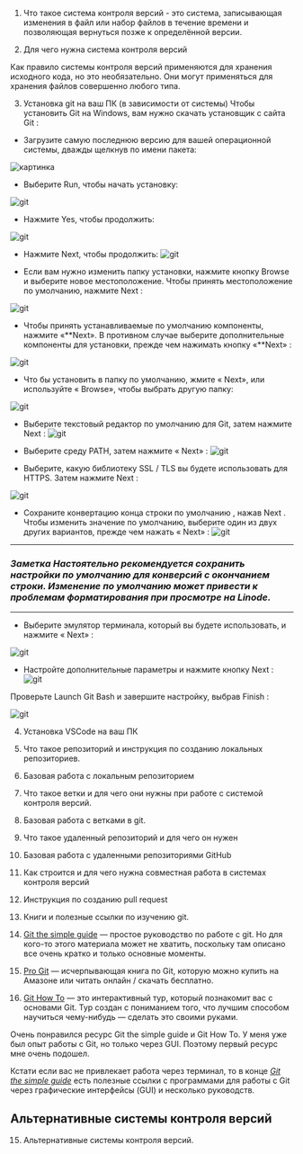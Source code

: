 1. Что такое система контроля версий - 
это система, записывающая изменения в файл или набор файлов в течение времени и позволяющая вернуться позже к определённой версии. 

2. Для чего нужна система контроля версий

 Как правило системы контроля версий применяются для хранения исходного кода, но это необязательно. Они могут применяться для хранения файлов совершенно любого типа.

3. Установка git на ваш ПК (в зависимости от системы)
Чтобы установить Git на Windows, вам нужно скачать установщик с сайта Git :

*    Загрузите самую последнюю версию для вашей операционной системы, дважды щелкнув по имени пакета:

![картинка][https://techblog.sdstudio.top/wp-content/uploads/2020/03/image_1915.png]

*   Выберите Run, чтобы начать установку:

![git][https://techblog.sdstudio.top/wp-content/uploads/2020/03/image_1918.png]

[https://techblog.sdstudio.top/wp-content/uploads/2020/03/image_1918.png]:https://techblog.sdstudio.top/wp-content/uploads/2020/03/image_1918.png



[https://techblog.sdstudio.top/wp-content/uploads/2020/03/image_1915.png]:https://techblog.sdstudio.top/wp-content/uploads/2020/03/image_1915.png


*   Нажмите Yes, чтобы продолжить:

![git][https://techblog.sdstudio.top/wp-content/uploads/2020/03/image_1923.png]

[https://techblog.sdstudio.top/wp-content/uploads/2020/03/image_1923.png]:https://techblog.sdstudio.top/wp-content/uploads/2020/03/image_1923.png

*   Нажмите Next, чтобы продолжить:
![git][https://techblog.sdstudio.top/wp-content/uploads/2020/03/image_1926.png]

[https://techblog.sdstudio.top/wp-content/uploads/2020/03/image_1926.png]:https://techblog.sdstudio.top/wp-content/uploads/2020/03/image_1926.png

* Если вам нужно изменить папку установки, нажмите кнопку Browse и выберите новое местоположение. Чтобы принять местоположение по умолчанию, нажмите Next :

![git][https://techblog.sdstudio.top/wp-content/uploads/2020/03/image_1927.png]

[https://techblog.sdstudio.top/wp-content/uploads/2020/03/image_1927.png]:https://techblog.sdstudio.top/wp-content/uploads/2020/03/image_1927.png

*  Чтобы принять устанавливаемые по умолчанию компоненты, нажмите «**Next». В противном случае выберите дополнительные компоненты для установки, прежде чем нажимать кнопку «**Next» :

![git][https://techblog.sdstudio.top/wp-content/uploads/2020/03/image_1928.png]

[https://techblog.sdstudio.top/wp-content/uploads/2020/03/image_1928.png]:https://techblog.sdstudio.top/wp-content/uploads/2020/03/image_1928.png

* Что бы установить в папку по умолчанию, жмите « Next», или используйте « Browse», чтобы выбрать другую папку:

![git][https://techblog.sdstudio.top/wp-content/uploads/2020/03/image_1930.png]

[https://techblog.sdstudio.top/wp-content/uploads/2020/03/image_1930.png]:https://techblog.sdstudio.top/wp-content/uploads/2020/03/image_1930.png

* Выберите текстовый редактор по умолчанию для Git, затем нажмите Next :
![git][https://techblog.sdstudio.top/wp-content/uploads/2020/03/image_1931.png]

[https://techblog.sdstudio.top/wp-content/uploads/2020/03/image_1931.png]:https://techblog.sdstudio.top/wp-content/uploads/2020/03/image_1931.png

* Выберите среду PATH, затем нажмите « Next» :
![git][https://techblog.sdstudio.top/wp-content/uploads/2020/03/image_1932.png]

[https://techblog.sdstudio.top/wp-content/uploads/2020/03/image_1932.png]:https://techblog.sdstudio.top/wp-content/uploads/2020/03/image_1932.png

* Выберите, какую библиотеку SSL / TLS вы будете использовать для HTTPS. Затем нажмите Next :

![git][https://techblog.sdstudio.top/wp-content/uploads/2020/03/image_1934.png]

[https://techblog.sdstudio.top/wp-content/uploads/2020/03/image_1934.png]:https://techblog.sdstudio.top/wp-content/uploads/2020/03/image_1934.

* Сохраните конвертацию конца строки по умолчанию , нажав Next . Чтобы изменить значение по умолчанию, выберите один из двух других вариантов, прежде чем нажать « Next» :
![git][https://techblog.sdstudio.top/wp-content/uploads/2020/03/image_1936.png]

[https://techblog.sdstudio.top/wp-content/uploads/2020/03/image_1936.png]:
https://techblog.sdstudio.top/wp-content/uploads/2020/03/image_1936.png

-----
### ***Заметка Настоятельно рекомендуется сохранить настройки по умолчанию для конверсий с окончанием строки. Изменение по умолчанию может привести к проблемам форматирования при просмотре на Linode.***

-------

* Выберите эмулятор терминала, который вы будете использовать, и нажмите « Next» :

![git][https://techblog.sdstudio.top/wp-content/uploads/2020/03/image_1937.png]

[https://techblog.sdstudio.top/wp-content/uploads/2020/03/image_1937.png]:https://techblog.sdstudio.top/wp-content/uploads/2020/03/image_1937.png


* Настройте дополнительные параметры и нажмите кнопку Next :
![git][https://techblog.sdstudio.top/wp-content/uploads/2020/03/image_1940.png]

[https://techblog.sdstudio.top/wp-content/uploads/2020/03/image_1940.png]:https://techblog.sdstudio.top/wp-content/uploads/2020/03/image_1940.png



Проверьте Launch Git Bash и завершите настройку, выбрав Finish :

![git][https://techblog.sdstudio.top/wp-content/uploads/2020/03/image_1942.png]

[https://techblog.sdstudio.top/wp-content/uploads/2020/03/image_1942.png]:https://techblog.sdstudio.top/wp-content/uploads/2020/03/image_1942.png




4. Установка VSCode на ваш ПК


5. Что такое репозиторий и инструкция по созданию локальных репозиториев.
6. Базовая работа с локальным репозиторием
7. Что такое ветки и для чего они нужны при работе с системой контроля версий.
8. Базовая работа с ветками в git.
9. Что такое удаленный репозиторий и для чего он нужен
10. Базовая работа с удаленными репозиториями GitHub
11. Как строится и для чего нужна совместная работа в системах контроля версий
12. Инструкция по созданию pull request
13. Книги и полезные ссылки по изучению git.

1. [Git the simple guide](https://rogerdudler.github.io/git-guide/index.ru.htmlGit> "the simple guide") — простое руководство по работе с git.
Но для кого-то этого материала может не хватить, поскольку там описано все очень кратко и только основные моменты.
2. [Pro Git](https://git-scm.com/book/ru/v1 "Pro Git") — исчерпывающая книга по Git, которую можно купить на Амазоне или читать онлайн / скачать бесплатно.
3. [Git How To](https://githowto.com/ru "Git How To") — это интерактивный тур, который познакомит вас с основами Git. Тур создан с пониманием того, что лучшим способом научиться чему-нибудь — сделать это своими руками.

Очень понравился ресурс Git the simple guide и Git How To. У меня уже был опыт работы с Git, но только через GUI. Поэтому первый ресурс мне очень подошел.

Кстати если вас не привлекает работа через терминал, то в конце [*Git the simple guide*](https://rogerdudler.github.io/git-guide/index.ru.html "Git the simple guide") есть полезные ссылки с программами для работы c Git через графические интерфейсы (GUI) и несколько руководств.

## Альтернативные системы контроля версий

15. Альтернативные системы контроля версий.
